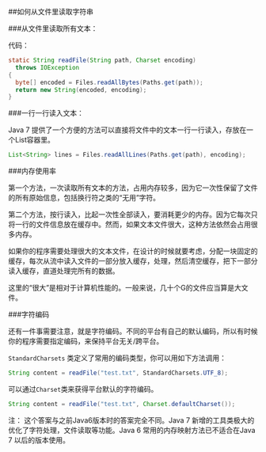 ##如何从文件里读取字符串

###从文件里读取所有文本：

代码：
```java
static String readFile(String path, Charset encoding) 
  throws IOException 
{
  byte[] encoded = Files.readAllBytes(Paths.get(path));
  return new String(encoded, encoding);
}

```

###一行一行读入文本：

Java 7 提供了一个方便的方法可以直接将文件中的文本一行一行读入，存放在一个List容器里。
```JAVA
List<String> lines = Files.readAllLines(Paths.get(path), encoding);
```

###内存使用率

第一个方法，一次读取所有文本的方法，占用内存较多，因为它一次性保留了文件的所有原始信息，包括换行符之类的“无用”字符。

第二个方法，按行读入，比起一次性全部读入，要消耗更少的内存。因为它每次只将一行的文件信息放在缓存中。然而，如果文本文件很大，这种方法依然会占用很多内存。

如果你的程序需要处理很大的文本文件，在设计的时候就要考虑，分配一块固定的缓存，每次从流中读入文件的一部分放入缓存，处理，然后清空缓存，把下一部分读入缓存，直道处理完所有的数据。

这里的“很大”是相对于计算机性能的。一般来说，几十个G的文件应当算是大文件。

###字符编码

还有一件事需要注意，就是字符编码。不同的平台有自己的默认编码，所以有时候你的程序需要指定编码，来保持平台无关/跨平台。

```StandardCharsets``` 类定义了常用的编码类型，你可以用如下方法调用：

```java
String content = readFile("test.txt", StandardCharsets.UTF_8);
```

可以通过```Charset```类来获得平台默认的字符编码。

```java
String content = readFile("test.txt", Charset.defaultCharset());
```

注： 这个答案与之前Java6版本时的答案完全不同。Java 7 新增的工具类极大的优化了字符处理，文件读取等功能。Java 6 常用的内存映射方法已不适合在Java 7 以后的版本使用。




